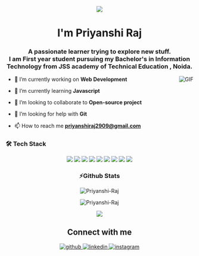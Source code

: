 
<div align="center">
<img src="https://user-images.githubusercontent.com/42115530/92640221-9728ca00-f2fa-11ea-8994-c72b26e937de.gif" align="center"/>
</div>
<h1 align="center">I'm Priyanshi Raj</h1>
<h3 align="center">A passionate learner trying to explore new stuff. <br> I am First year student pursuing my Bachelor's in Information Technology from JSS academy of Technical Education ,  Noida.</h3>
<img align="right" alt="GIF" src="https://thumbs.gfycat.com/HugeYellowGoldfinch-size_restricted.gif" />

- 🔭 I’m currently working on **Web Development**

- 🌱 I’m currently learning **Javascript**

- 👯 I’m looking to collaborate to  **Open-source project**

- 🤝 I’m looking for help with **Git**

- 📫 How to reach me **priyanshiraj2909@gmail.com**







### 🛠 Tech Stack <br>

<p align="center"> <img src="https://img.shields.io/badge/HTML-239120?style=for-the-badge&logo=html5&logoColor=white"/> <img src="https://img.shields.io/badge/CSS-239120?&style=for-the-badge&logo=css3&logoColor=black"/> <img src="https://img.shields.io/badge/JavaScript-F7DF1E?style=for-the-badge&logo=javascript&logoColor=black"/> <img src="https://img.shields.io/badge/GIT-239120?style=for-the-badge&logo=git&logoColor=black"/> <img src="https://img.shields.io/badge/C-00599C?style=for-the-badge&logo=c&logoColor=white"/> <img src="https://img.shields.io/badge/C%2B%2B-00599C?style=for-the-badge&logo=c%2B%2B&logoColor=white"/> <img src="https://img.shields.io/badge/Bootstrap-563D7C?style=for-the-badge&logo=bootstrap&logoColor=white"/> <img src="https://img.shields.io/badge/Netlify-00C7B7?style=for-the-badge&logo=netlify&logoColor=white"/> <img src="https://img.shields.io/badge/TAILWIND-239120?style=for-the-badge&logo=tailwind&logoColor=white"/> 
</p>

<h3 align="center">⚡Github Stats</h3>
<p align="center">
  <img align="center" src="https://github-readme-stats.vercel.app/api?username=Priyanshi-Raj&show_icons=true&hide=stars,issues&count_private=true&theme=dark" alt="Priyanshi-Raj" />
</p>

<p align="center">
  <img src="https://github-readme-stats.vercel.app/api/top-langs/?username=Priyanshi-Raj&layout=compact&langs_count=10&count_private=true&theme=dark" alt="Priyanshi-Raj" />
</p>

<p align="center">
  <img src="http://github-readme-streak-stats.herokuapp.com?user=Priyanshi-Raj&theme=dark" />
</p>
<p align="center">
  
</p>
<h2 align="center">Connect with me</h2>
<div align="center">  
  <a href="https://github.com/Priyanshi-Raj" target="_blank">
    <img src=https://img.shields.io/badge/github-%2324292e.svg?&style=for-the-badge&logo=github&logoColor=white alt=github style="margin-bottom: 5px;" />
  </a>
 
  <a href="https://www.linkedin.com/in/priyanshi-raj-8b7216200/" target="_blank">
    <img src=https://img.shields.io/badge/linkedin-%231E77B5.svg?&style=for-the-badge&logo=linkedin&logoColor=white alt=linkedin style="margin-bottom: 5px;" />
  </a>

  <a href="https://www.instagram.com/_.priyanshi__29/" target="_blank">
    <img src=https://img.shields.io/badge/instagram-%23000000.svg?&style=for-the-badge&logo=instagram&logoColor=white alt=instagram style="margin-bottom: 5px;" />
  </a>
</div>  
